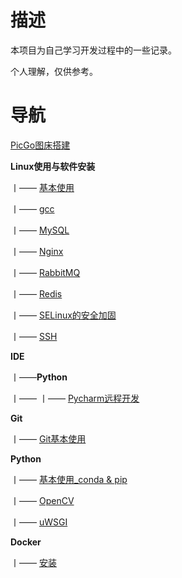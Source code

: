# 描述

本项目为自己学习开发过程中的一些记录。

个人理解，仅供参考。

# 导航

[PicGo图床搭建](https://github.com/tufbel/TuffyNotes/blob/main/PicGo%E6%90%AD%E5%BB%BA%E5%9B%BE%E5%BA%8A.md)

**Linux使用与软件安装**

丨—— [基本使用](https://github.com/tufbel/TuffyNotes/blob/main/Linux使用与软件安装/基本使用.md)

丨—— [gcc](https://github.com/tufbel/TuffyNotes/blob/main/Linux使用与软件安装/gcc.md)

丨—— [MySQL](https://github.com/tufbel/TuffyNotes/blob/main/Linux使用与软件安装/MySQL.md)

丨—— [Nginx](https://github.com/tufbel/TuffyNotes/blob/main/Linux使用与软件安装/Nginx.md)

丨—— [RabbitMQ](https://github.com/tufbel/TuffyNotes/blob/main/Linux使用与软件安装/RabbitMQ.md)

丨—— [Redis](https://github.com/tufbel/TuffyNotes/blob/main/Linux使用与软件安装/Redis.md)

丨—— [SELinux的安全加固](https://github.com/tufbel/TuffyNotes/blob/main/Linux使用与软件安装/SELinux的安全加固.md)

丨—— [SSH](https://github.com/tufbel/TuffyNotes/blob/main/python/Linux使用与软件安装/SSH.md)

**IDE**

丨——**Python**

丨—— 丨—— [Pycharm远程开发](https://github.com/tufbel/TuffyNotes/blob/main/IDE/Python/PyCharm远程开发.md)		

**Git**

丨——  [Git基本使用](https://github.com/tufbel/TuffyNotes/blob/main/Git/Git使用.md)

**Python**

丨—— [基本使用_conda & pip](https://github.com/tufbel/TuffyNotes/blob/main/Python/基本使用_conda%20&%20pip.md)

丨—— [OpenCV](https://github.com/tufbel/TuffyNotes/blob/main/python/OpenCV.md)

丨—— [uWSGI](https://github.com/tufbel/TuffyNotes/blob/main/python/uWSGI.md)

**Docker**

丨—— [安装](https://github.com/tufbel/TuffyNotes/blob/main/Docker/安装.md)